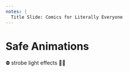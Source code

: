 ```yaml
---
notes: |
  Title Slide: Comics for Literally Everyone
---
```


<div class="clearfix center">
 <div class="fragment fade-up block block--xtra-long covered no-img">
  <h1>Safe Animations</h1>
  <p>⛔️ strobe light effects 🙅‍♀️</p>
 </div>
</div>

<!-- .slide: data-background-image="/assets/images/epi.jpg" -->
